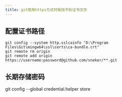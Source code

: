 ```yaml
---
title: git使用https方式时候找不到证书文件
---
```


配置证书路径
---------

```shell
git config --system http.sslcainfo "D:\Program Files\Git\mingw64\ssl\certs\ca-bundle.crt"
git remote rm origin
git remote add origin https://username:password@github.com/sneker/**.git
```

长期存储密码
---------

git config --global credential.helper store